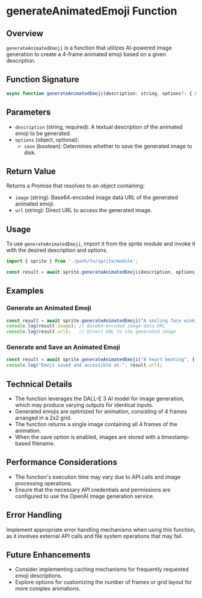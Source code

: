 # generateAnimatedEmoji Function

## Overview
`generateAnimatedEmoji` is a function that utilizes AI-powered image generation to create a 4-frame animated emoji based on a given description.

## Function Signature
```javascript
async function generateAnimatedEmoji(description: string, options?: { save?: boolean }): Promise
```

## Parameters
- `description` (string, required): A textual description of the animated emoji to be generated.
- `options` (object, optional):
  - `save` (boolean): Determines whether to save the generated image to disk.

## Return Value
Returns a Promise that resolves to an object containing:
- `image` (string): Base64-encoded image data URL of the generated animated emoji.
- `url` (string): Direct URL to access the generated image.

## Usage
To use `generateAnimatedEmoji`, import it from the sprite module and invoke it with the desired description and options.

```javascript
import { sprite } from './path/to/sprite/module';

const result = await sprite.generateAnimatedEmoji(description, options);
```

## Examples

### Generate an Animated Emoji
```javascript
const result = await sprite.generateAnimatedEmoji("A smiling face winking");
console.log(result.image); // Base64-encoded image data URL
console.log(result.url);   // Direct URL to the generated image
```

### Generate and Save an Animated Emoji
```javascript
const result = await sprite.generateAnimatedEmoji("A heart beating", { save: true });
console.log("Emoji saved and accessible at:", result.url);
```

## Technical Details
- The function leverages the DALL-E 3 AI model for image generation, which may produce varying outputs for identical inputs.
- Generated emojis are optimized for animation, consisting of 4 frames arranged in a 2x2 grid.
- The function returns a single image containing all 4 frames of the animation.
- When the save option is enabled, images are stored with a timestamp-based filename.

## Performance Considerations
- The function's execution time may vary due to API calls and image processing operations.
- Ensure that the necessary API credentials and permissions are configured to use the OpenAI image generation service.

## Error Handling
Implement appropriate error handling mechanisms when using this function, as it involves external API calls and file system operations that may fail.

## Future Enhancements
- Consider implementing caching mechanisms for frequently requested emoji descriptions.
- Explore options for customizing the number of frames or grid layout for more complex animations.
